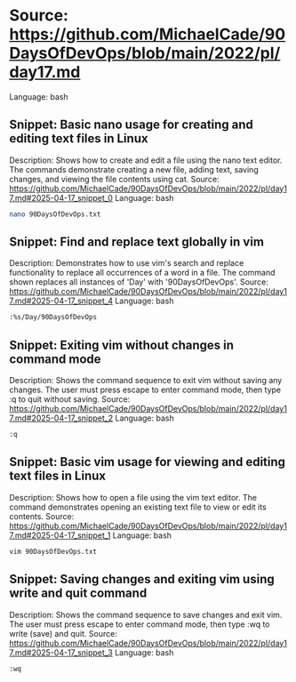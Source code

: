 # Source: https://github.com/MichaelCade/90DaysOfDevOps/blob/main/2022/pl/day17.md
Language: bash

## Snippet: Basic nano usage for creating and editing text files in Linux
Description: Shows how to create and edit a file using the nano text editor. The commands demonstrate creating a new file, adding text, saving changes, and viewing the file contents using cat.
Source: https://github.com/MichaelCade/90DaysOfDevOps/blob/main/2022/pl/day17.md#2025-04-17_snippet_0
Language: bash

```bash
nano 90DaysOfDevOps.txt
```

## Snippet: Find and replace text globally in vim
Description: Demonstrates how to use vim's search and replace functionality to replace all occurrences of a word in a file. The command shown replaces all instances of 'Day' with '90DaysOfDevOps'.
Source: https://github.com/MichaelCade/90DaysOfDevOps/blob/main/2022/pl/day17.md#2025-04-17_snippet_4
Language: bash

```bash
:%s/Day/90DaysOfDevOps
```

## Snippet: Exiting vim without changes in command mode
Description: Shows the command sequence to exit vim without saving any changes. The user must press escape to enter command mode, then type :q to quit without saving.
Source: https://github.com/MichaelCade/90DaysOfDevOps/blob/main/2022/pl/day17.md#2025-04-17_snippet_2
Language: bash

```bash
:q
```

## Snippet: Basic vim usage for viewing and editing text files in Linux
Description: Shows how to open a file using the vim text editor. The command demonstrates opening an existing text file to view or edit its contents.
Source: https://github.com/MichaelCade/90DaysOfDevOps/blob/main/2022/pl/day17.md#2025-04-17_snippet_1
Language: bash

```bash
vim 90DaysOfDevOps.txt
```

## Snippet: Saving changes and exiting vim using write and quit command
Description: Shows the command sequence to save changes and exit vim. The user must press escape to enter command mode, then type :wq to write (save) and quit.
Source: https://github.com/MichaelCade/90DaysOfDevOps/blob/main/2022/pl/day17.md#2025-04-17_snippet_3
Language: bash

```bash
:wq
```
